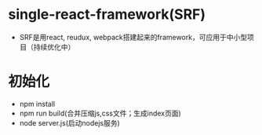 # single-react-framework(SRF)
* SRF是用react, reudux, webpack搭建起来的framework，可应用于中小型项目（持续优化中）

# 初始化
* npm install
* npm run build(合并压缩js,css文件；生成index页面)
* node server.js(启动nodejs服务)
